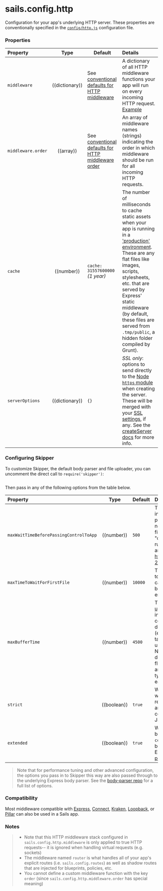 # sails.config.http

Configuration for your app's underlying HTTP server.  These properties are conventionally specified in the [`config/http.js`](http://sailsjs.org/documentation/anatomy/myApp/config/http.js.html) configuration file.


### Properties

  Property          | Type       | Default   | Details
:------------------ |:----------:| --------- |:-------
 `middleware`       | ((dictionary)) | See [conventional defaults for HTTP middleware](http://sailsjs.org/documentation/concepts/Middleware?q=conventional-defaults) | A dictionary of all HTTP middleware functions your app will run on every incoming HTTP request.<br/>[Example](https://gist.github.com/mikermcneil/9cbd68c95839da480e97)
 `middleware.order` | ((array))  | See [conventional defaults for HTTP middleware order](https://github.com/balderdashy/sails/blob/master/lib/hooks/http/index.js#l51-66) | An array of middleware names (strings) indicating the order in which middleware should be run for all incoming HTTP requests.
 `cache`            | ((number)) | `cache: 31557600000` _(1 year)_ | The number of milliseconds to cache static assets when your app is running in a ['production' environment](http://sailsjs.org/documentation/reference/configuration/sails-config#?sailsconfigenvironment).<br/>These are any flat files like images, scripts, stylesheets, etc. that are served by Express' static middleware (by default,  these files are served from `.tmp/public`, a hidden folder compiled by Grunt).
 `serverOptions`    | ((dictionary)) | `{}`      | _SSL only_: options to send directly to the [Node `https` module](https://nodejs.org/dist/latest-v4.x/docs/api/https.html) when creating the server.  These will be merged with your [SSL settings](http://sailsjs.org/documentation/reference/configuration/sails-config#?sailsconfigssl), if any.  See the [createServer docs](https://nodejs.org/dist/latest-v4.x/docs/api/https.html#https_https_createserver_options_requestlistener) for more info.


### Configuring Skipper

To customize Skipper, the default body parser and file uploader, you can uncomment the direct call to `require('skipper')`:

```javascript

```

Then pass in any of the following options from the table below.

  Property                               | Type        | Default   | Details
:--------------------------------------- |:-----------:|:--------- |:-------
 `maxWaitTimeBeforePassingControlToApp`  | ((number))  | `500`     | The maximum number of miliseconds to wait when processing an incoming multipart request before passing control to your app's policies and controllers.  If this number of miliseconds goes by, and no incoming file uploads have arrived yet, and the request hasn't finished sending other data like text parameters (i.e. the form emits "close"), then control will be passed without further delay.  For apps running behind particular combinations of load balancers, proxies, and/or SSL, it may be necessary to increase this delay (see https://github.com/balderdashy/skipper/issues/71#issuecomment-217556631).
 `maxTimeToWaitForFirstFile`             | ((number))  | `10000`   | The maximum number of miliseconds to wait for the first file upload to arrive in any given upstream before triggering `.upload()`'s callback.  If the first file upload on a given upstream does not arrive before this number of miliseconds have elapsed, then an `ETIMEOUT` error will fire.
 `maxBufferTime`                         | ((number))  | `4500`    | The maximum number of miliseconds to wait for any given live [upstream](https://github.com/balderdashy/skipper#what-are-upstreams) to be plugged in to a receiver after it begins receiving an incoming file upload.  Skipper pauses upstreams to allow custom code in your app's policies and controller actions to run (e.g. doing database lookups) before you "plug in" the incoming file uploads (e.g. `req.file('avatar').upload(...)`) into your desired upload target (local disk, S3, gridfs, etc).  Incoming bytes are managed using [a combination of buffering and TCP backpressure](https://howtonode.org/streams-explained) built in to Node.js streams.  The max buffer time is a configurable layer of defense to protect against denial of service attacks that attempt to flood servers with pending file uploads.  If the timeout is exceeded, an EMAXBUFFER error will fire.  The best defense against these types of attacks is to plug incoming file uploads into receivers as early as possible at the top of your controller actions.
 `strict`           | ((boolean)) | `true`    | When enabled, only arrays and dictionaries (i.e. JavaScript objects) will be interpeted and parsed as JSON when sent in the HTTP request body.  Other values (including `null`, `true`, `false`, numbers, and double-quote-wrapped strings) which are technically JSON compatible, but uncommon in practice, are not interpreted as JSON.  Enabled by default.
 `extended`         | ((boolean)) | `true`    | Whether or not to understand multiple text parameters in square bracket notation in the URL-encoded request body (e.g. `courseId[]=ARY%20301&courseId[]=PSY%20420`) encoded  the HTTP body as an array (e.g. `courseId: ['ARY 301', 'PSY 420'], ...`).  Enabled by default.  See https://github.com/expressjs/body-parser#extended for more details.
 

> Note that for performance tuning and other advanced configuration, the options you pass in to Skipper this way are also passed through to the underlying Express body parser.  See the [body-parser repo](https://github.com/expressjs/body-parser) for a full list of options.


### Compatibility

Most middleware compatible with [Express](https://github.com/expressjs/), [Connect](https://github.com/senchalabs/connect), [Kraken](http://krakenjs.com/), [Loopback](https://github.com/strongloop/loopback), or [Pillar](https://pillarjs.github.io/) can also be used in a Sails app.

### Notes

> + Note that this HTTP middleware stack configured in `sails.config.http.middleware` is only applied to true HTTP requests-- it is ignored when handling virtual requests (e.g. sockets)
> + The middleware named `router` is what handles all of your app's explicit routes (i.e. `sails.config.routes`) as well as shadow routes that are injected for blueprints, policies, etc.
> + You cannot define a custom middleware function with the key `order` (since `sails.config.http.middleware.order` has special meaning)



<docmeta name="displayName" value="sails.config.http">
<docmeta name="pageType" value="property">
